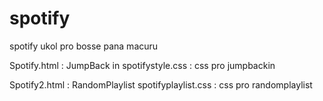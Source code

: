 # spotify
spotify ukol pro bosse pana macuru

Spotify.html : JumpBack in
spotifystyle.css : css pro jumpbackin

Spotify2.html : RandomPlaylist
spotifyplaylist.css : css pro randomplaylist
